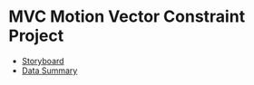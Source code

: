MVC Motion Vector Constraint Project
====================================

- [Storyboard](/paper/storyboard.md)
- [Data Summary](/data/summary.md)

